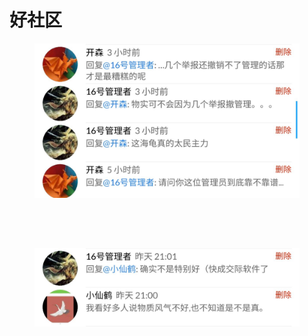 # 好社区

<figure><img src="../../.gitbook/assets/]A5Y144ZCD8}%VN1D}P0VKQ.jpg" alt=""><figcaption></figcaption></figure>

## 　

<figure><img src="../../.gitbook/assets/PPE9C[9Q_149[KL_95K)1]4.jpg" alt=""><figcaption></figcaption></figure>
